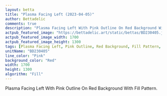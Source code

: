 ```yaml
---
layout: betta
title: "Plasma Facing Left (2023-04-05)"
author: Bettadelic
comments: true
description: "Plasma Facing Left With Pink Outline On Red Background With Fill Pattern."
actpub_featured_image: "https://bettadelic.art/static/bettas/BD230405.jpg"
actpub_featured_image_width: 1700
actpub_featured_image_height: 1300
tags: [Plasma Facing Left, Pink Outline, Red Background, Fill Pattern, April 2023]
unitName: "BD230405"
line_color: "Pink"
background_color: "Red"
width: 1700
height: 1300
algorithm: "Fill"
---
```


Plasma Facing Left With Pink Outline On Red Background With Fill Pattern.
